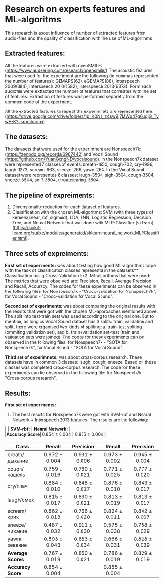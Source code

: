 # Research on experts features and ML-algoritms
This research is about influence of number of extracted features from audio-files and the quality of classification with the use of ML-algorithms

## Extracted features:
All the features were extracted with openSMILE: (https://www.audeering.com/research/opensmile/)
The acoustic features that were used for the experiment are the following (in commas represented the number of features): GEMAPS(62), eGEMAPS(88), Interspeech 2009(384), Interspeech 2010(1582), Interspeech 2013(6373).
Form each audiofile were extracted the number of features that correlates with the set of features. Extraction of features was performed separetly from the common code of the experiment.

All the extracted features to repeat the experimnets are represented here: (https://drive.google.com/drive/folders/1p_K0Nz_z4swBj7MWu47g6uqjG_TvwE-K?usp=sharing)

## The datasets:
The datasets that were used for the experimnent are Nonspeech7k: (https://zenodo.org/records/6967442) and Vocal Sound (https://github.com/YuanGongND/vocalsound). 
In the Nonspeech7k dataset were represented 7 classes of events: breath-1850, cough-702, cry-1996, laugh-1273, scream-663, sneeze-266, yawn-264.
In the Vocal Sound dataset were representes 6 classes: laugh-3504, sigh-3504, cough-3504, sneeze-3504, sniff-3504, throatclearing-3504.

## The pipeline of expreiments:
1) Dimensionality reduction for each dataset of features.
2) Classification with the chosen ML-algoritms: SVM (with three types of kernels(linear, rbf, sigmoid), LDA, kNN, Logistic Regression, Decision Tree, and Neural Network that was done with MLP-Classifier [sklearn] (https://scikit-learn.org/stable/modules/generated/sklearn.neural_network.MLPClassifier.html).

## Three sets of expreiments:
**First set of experiments:** 
was about testing how good ML-algorithms cope with the task of classification classes representd in the datasets**
Classification using Cross-Validation 5x2. Ml-algorithms that were used: 
The metrics that were observed are: Precision, Recall, Average Precision and Recall, Accuracy.
The codes for these experiments can be observed in the following files: for Nonspeech7k - "Crocc-validation for Nonspeech7k", for Vocal Sound - "Crocc-validation for Vocal Sound".

**Second set of experiments:** 
was about comparing the original results with the results that were got with the chosen ML-approaches mentioned above. The split into test-train sets was used according to the original one. But to mention, as long as Vocal Sound dataset has 3 splits: train, validation and split, there were organised two kinds of spliting: a. train-test spliting (ommiting validation set), and b. train+validation set-test (train and validation sets were joined).
The codes for these experiments can be observed in the following files: for Nonspeech7k - "SOTA for Nonspeech7k", for Vocal Sound - "SOTA for Vocal Sound".

**Third set of experimnets:**
was about cross-corpus research. These datasets have in common 3 classes: laugh, cough, sneeze. Based on these classes was completed cross-corpus research.
The code for these experiments can be observed in the following file: for Nonspeech7k - "Cross-corpus research".

## Results:
**First set of experiments:** 
1) The best results for Nonspeech7k were got with SVM-rbf and Nearal Network + Interspeech 2013 features. The results are the following:

|                  |          **SVM-rbf:**         |        **Neural Network:**         |  
|**Accuracy Score**|           0.854 ± 0.004       |         0.855 ± 0.004         |  

                                                  
|  **Class**       | **Recall**     | **Precision** | **Recall**     | **Precision** |
|------------------|:--------------:|:-------------:|:--------------:|:-------------:|
| breath/дыхание   |  0.972 ± 0.004 | 0.931 ± 0.006 |  0.973 ± 0.002 | 0.945 ± 0.004 |
| cough/кашель     |  0.759 ± 0.016 | 0.780 ± 0.021 |  0.771 ± 0.025 | 0.777 ± 0.020 |
| cry/плач         |  0.884 ± 0.010 | 0.848 ± 0.017 |  0.876 ± 0.010 | 0.843 ± 0.017 |
| laugh/смех       |  0.815 ± 0.017 | 0.830 ± 0.021 |  0.813 ± 0.019 | 0.813 ± 0.017 |
| scream/крик      |  0.862 ± 0.013 | 0.766 ± 0.020 |  0.824 ± 0.011 | 0.842 ± 0.007 |
| sneeze/чихание   |  0.487 ± 0.032 | 0.911 ± 0.030 |  0.575 ± 0.038 | 0.758 ± 0.029 |
| yawn/зевание     |  0.593 ± 0.043 | 0.883 ± 0.034 |  0.666 ± 0.031 | 0.828 ± 0.039 |
|**Average Scores**|  0.767 ± 0.019 | 0.850 ± 0.021 |  0.786 ± 0.019 | 0.829 ± 0.019 |
|**Accuracy Score**|           0.854 ± 0.004        ||         0.855 ± 0.004         |    




